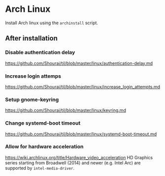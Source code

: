 # Arch Linux

Install Arch linux using the `archinstall` script.

## After installation

### Disable authentication delay

<https://github.com/Shourai/til/blob/master/linux/authentication-delay.md>

### Increase login attemps

<https://github.com/Shourai/til/blob/master/linux/increase_login_attempts.md>

### Setup gnome-keyring

<https://github.com/Shourai/til/blob/master/linux/keyring.md>

### Change systemd-boot timeout
<https://github.com/Shourai/til/blob/master/linux/systemd-boot-timeout.md>

### Allow for hardware acceleration
<https://wiki.archlinux.org/title/Hardware_video_acceleration>
HD Graphics series starting from Broadwell (2014) and newer (e.g. Intel Arc) are supported by `intel-media-driver`.

